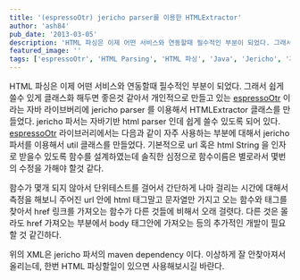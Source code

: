 ```yaml
---
title: '(espressoOtr) jericho parser를 이용한 HTMLExtractor'
author: 'ash84'
pub_date: '2013-03-05'
description: 'HTML 파싱은 이제 어떤 서비스와 연동할때 필수적인 부분이 되었다. 그래서 쉽게 쓸수 있게 클래스화 해두면 좋은것 같아서 개인적으로 만들고 있는 [espressoOtr](https://github.com/AhnSeongHyun/espressoOtr) 이라는 자바 라이브버리에 jericho parser 를 이용해서 HTMLExtractor 클래스를 만들었다. jericho 파서는 자바기반 html parser 인데 쉽게 쓸수 있도록 되어 있다. [espressoOtr](htt'
featured_image: ''
tags: ['espressoOtr', 'HTML Parsing', 'HTML 파싱', 'Java', 'Jericho', '자바 라이브러리', '태그를 입력해 주세요.']
---
```



<span style="font-size: 11pt;">HTML 파싱은 이제 어떤 서비스와 연동할때 필수적인 부분이 되었다. 그래서 쉽게 쓸수 있게 클래스화 해두면 좋은것 같아서 개인적으로 만들고 있는 [espressoOtr](https://github.com/AhnSeongHyun/espressoOtr) 이라는 자바 라이브버리에 jericho parser 를 이용해서 HTMLExtractor 클래스를 만들었다. jericho 파서는 자바기반 html parser 인데 쉽게 쓸수 있도록 되어 있다. [espressoOtr](https://github.com/AhnSeongHyun/espressoOtr) 라이브러리에서는 다음과 같이 자주 사용하는 부분에 대해서 jericho 파서를 이용해서 util 클래스를 만들었다. 기본적으로 url 혹은 html String 을 인자로 받을수 있도록 함수를 설계하였는데 솔직한 심정으로 함수이름은 별로라서 몇번의 수정을 가해야 할것 같다. </span>

<script src="https://gist.github.com/AhnSeongHyun/5088957.js"></script>

<span style="font-size: 11pt;">함수가 몇개 되지 않아서 단위테스트를 걸어서 간단하게 나마 걸리는 시간에 대해서 측정을 해보니 주어진 url 안에 html 태그말고 문자열만 가지고 오는 함수</span><span style="font-size: 11pt;">와 <a> 태그를 찾아서 href 링크를 가져오는 함수가 다른 것들에 비해서 오래 걸렷다. 다른 것은 몰라도 href 가져오는 부분에서 body 태그안에 가져오는 등의 추가적인 개발이 필요할 것 같긴하다. </span>

<script src="https://gist.github.com/AhnSeongHyun/5088975.js"></script>

<span style="font-size: 11pt;">위의 XML은 jericho 파서의 maven dependency 이다. 이상하게 잘 안찾아져서 올리는데, 한번 HTML 파싱할일이 있으면 사용해보시길 바란다. </span>



